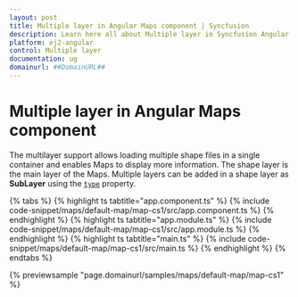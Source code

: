 ```yaml
---
layout: post
title: Multiple layer in Angular Maps component | Syncfusion
description: Learn here all about Multiple layer in Syncfusion Angular Maps component of Syncfusion Essential JS 2 and more.
platform: ej2-angular
control: Multiple layer 
documentation: ug
domainurl: ##DomainURL##
---
```


# Multiple layer in Angular Maps component

The multilayer support allows loading multiple shape files in a single container and enables Maps to display more information. The shape layer is the main layer of the Maps. Multiple layers can be added in a shape layer as **SubLayer** using the [`type`](https://ej2.syncfusion.com/angular/documentation/api/maps/layerSettingsModel/#type) property.

{% tabs %}
{% highlight ts tabtitle="app.component.ts" %}
{% include code-snippet/maps/default-map/map-cs1/src/app.component.ts %}
{% endhighlight %}
{% highlight ts tabtitle="app.module.ts" %}
{% include code-snippet/maps/default-map/map-cs1/src/app.module.ts %}
{% endhighlight %}
{% highlight ts tabtitle="main.ts" %}
{% include code-snippet/maps/default-map/map-cs1/src/main.ts %}
{% endhighlight %}
{% endtabs %}
  
{% previewsample "page.domainurl/samples/maps/default-map/map-cs1" %}